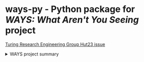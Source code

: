 # ways-py - Python package for _WAYS: What Aren't You Seeing_ project

[Turing Research Engineering Group Hut23 issue](https://github.com/alan-turing-institute/Hut23/issues/407)

<details>
  <summary>
    WAYS project summary
  </summary>
“As you can see in figure 1…” may well be the most frequently made claim in science. But unlike claims concerning data, statistics, models and algorithms, those relating to visualisations are rarely evaluated or verified. So how can data scientists understand visualisations’ effectiveness and expressiveness? What is the visualisation equivalent of q-q plots, R^2 and K-folds tests?

Designing effective visualisations goes far beyond selecting a graph, scales and a ‘pretty’ style. Effective visualisations must negotiate sensitivities and interactions between visual elements (e.g. encodings, coordinate systems, guides, annotations), data (e.g. characteristics, transformations, partitions), and the discriminator function, which in this case is the perceptual and cognitive systems of humans. Despite their criticality, these methodological and design considerations are rarely surfaced, limiting the value extracted from visualisations. What does figure 1 actually visualise?

The ‘What Aren’t You Seeing’ (WAYS) project addresses 1) what we aren’t seeing in visualisations by 2) revealing the relevant knowledge, theory and practices that we are not seeing at the site of visualisation production. Our final goal is the WAYS package/library in which the properties, outcomes and affordances of visualisation designs are depicted through visualisations; a concept we term ‘Precursor Visualisations’. WAYS then addresses the challenge of generating a productive interplay between everyday visualisation work and the epistemology, practice, communication techniques and evaluation methods that should inform visualisation design at source (Robinson). To achieve this, we propose three work packages (WP1-3).

WP1 – Each advance in the efficiency, speed and scale of data analytics has diminished the value of existing visualisation techniques. Our goal is to provide solutions that can scale to thousands of parameters. Using Precursor Visualisations, layouts options are generated by ‘pinning’ the display to focal parameters given the model structure. We will expand the BackFillz.R package to include optimisation and parameterisation training algorithms such as TensorFlow and MCMC, with functionality spanning both Python and R.

WP2 – Technical fieldwork and ‘show and tell’ rapid ethnographies7 will be conducted to inform WAYS. Based on an R package prototype – GRAPHO – that archives code histories alongside the images outputted to the graphics device, we will carry out detailed, remote user research (including pilots in the Bristol Data Study group and the Jane Golding Institute Visualisation Competition) to study: 1) generative and evaluative activities in everyday visualisation workflows 2) the representation of theory within software use, and 3) the affordances and fates of scientists’ ‘creative hacks’ and preparatory visualisations.

WP3 – The final WP will develop auto-generated Precursor Visualisations for a broad range of evaluative and generative tasks involving maps, networks and time series, and for issues including uncertainty, dimension reduction and missing data. By holding data constant across permutations of visual encodings and scales a Precursor can visualise the conditions that generate depiction ambiguities, visual artefacts or representational invariance, or that hide multiscale, composite patterns. Alternatively, data characteristics can be varied (e.g. subsampling, covariation, noise), whilst holding the design constant, to visualise which patterns, boundaries and features can be detected given the data and that design.

</details>
